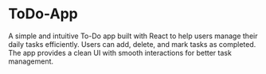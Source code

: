 # ToDo-App
A simple and intuitive To-Do app built with React to help users manage their daily tasks efficiently. Users can add, delete, and mark tasks as completed. The app provides a clean UI with smooth interactions for better task management.
